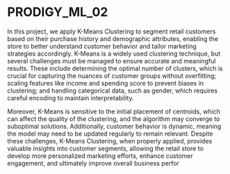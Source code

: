 # PRODIGY_ML_02
In this project, we apply K-Means Clustering to segment retail customers based on their purchase history and demographic attributes, enabling the store to better understand customer behavior and tailor marketing strategies accordingly. K-Means is a widely used clustering technique, but several challenges must be managed to ensure accurate and meaningful results. These include determining the optimal number of clusters, which is crucial for capturing the nuances of customer groups without overfitting; scaling features like income and spending score to prevent biases in clustering; and handling categorical data, such as gender, which requires careful encoding to maintain interpretability.

Moreover, K-Means is sensitive to the initial placement of centroids, which can affect the quality of the clustering, and the algorithm may converge to suboptimal solutions. Additionally, customer behavior is dynamic, meaning the model may need to be updated regularly to remain relevant. Despite these challenges, K-Means Clustering, when properly applied, provides valuable insights into customer segments, allowing the retail store to develop more personalized marketing efforts, enhance customer engagement, and ultimately improve overall business perfor
